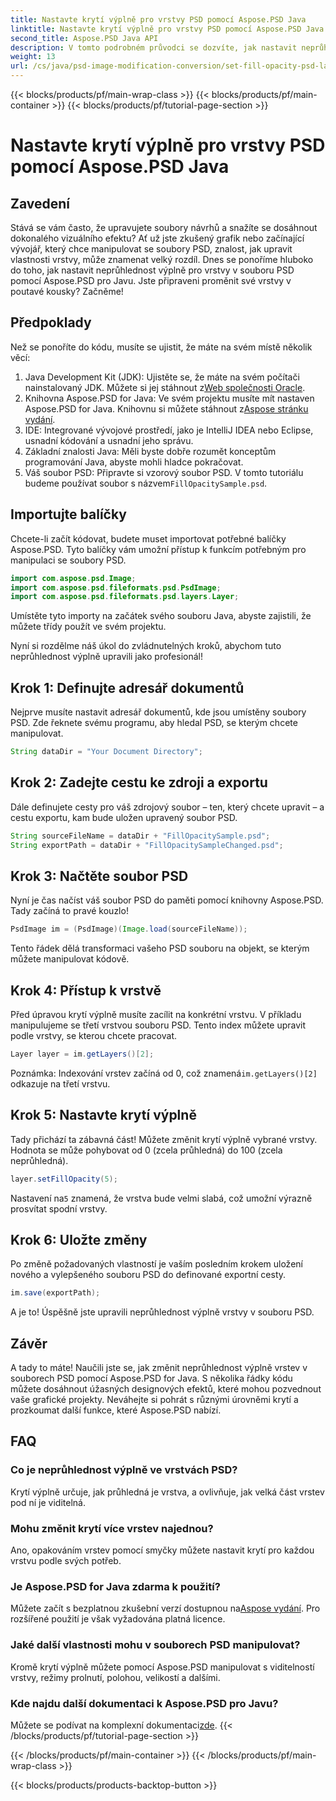 ```yaml
---
title: Nastavte krytí výplně pro vrstvy PSD pomocí Aspose.PSD Java
linktitle: Nastavte krytí výplně pro vrstvy PSD pomocí Aspose.PSD Java
second_title: Aspose.PSD Java API
description: V tomto podrobném průvodci se dozvíte, jak nastavit neprůhlednost výplně pro vrstvy PSD pomocí Aspose.PSD for Java. Vylepšete své projekty grafického designu efektivně.
weight: 13
url: /cs/java/psd-image-modification-conversion/set-fill-opacity-psd-layers/
---
```


{{< blocks/products/pf/main-wrap-class >}}
{{< blocks/products/pf/main-container >}}
{{< blocks/products/pf/tutorial-page-section >}}

# Nastavte krytí výplně pro vrstvy PSD pomocí Aspose.PSD Java

## Zavedení
Stává se vám často, že upravujete soubory návrhů a snažíte se dosáhnout dokonalého vizuálního efektu? Ať už jste zkušený grafik nebo začínající vývojář, který chce manipulovat se soubory PSD, znalost, jak upravit vlastnosti vrstvy, může znamenat velký rozdíl. Dnes se ponoříme hluboko do toho, jak nastavit neprůhlednost výplně pro vrstvy v souboru PSD pomocí Aspose.PSD pro Javu. Jste připraveni proměnit své vrstvy v poutavé kousky? Začněme!
## Předpoklady
Než se ponoříte do kódu, musíte se ujistit, že máte na svém místě několik věcí:
1.  Java Development Kit (JDK): Ujistěte se, že máte na svém počítači nainstalovaný JDK. Můžete si jej stáhnout z[Web společnosti Oracle](https://www.oracle.com/java/technologies/javase-downloads.html).
2.  Knihovna Aspose.PSD for Java: Ve svém projektu musíte mít nastaven Aspose.PSD for Java. Knihovnu si můžete stáhnout z[Aspose stránku vydání](https://releases.aspose.com/psd/java/).
3. IDE: Integrované vývojové prostředí, jako je IntelliJ IDEA nebo Eclipse, usnadní kódování a usnadní jeho správu.
4. Základní znalosti Java: Měli byste dobře rozumět konceptům programování Java, abyste mohli hladce pokračovat.
5.  Váš soubor PSD: Připravte si vzorový soubor PSD. V tomto tutoriálu budeme používat soubor s názvem`FillOpacitySample.psd`.
## Importujte balíčky
Chcete-li začít kódovat, budete muset importovat potřebné balíčky Aspose.PSD. Tyto balíčky vám umožní přístup k funkcím potřebným pro manipulaci se soubory PSD.
```java
import com.aspose.psd.Image;
import com.aspose.psd.fileformats.psd.PsdImage;
import com.aspose.psd.fileformats.psd.layers.Layer;
```
Umístěte tyto importy na začátek svého souboru Java, abyste zajistili, že můžete třídy použít ve svém projektu.

Nyní si rozdělme náš úkol do zvládnutelných kroků, abychom tuto neprůhlednost výplně upravili jako profesionál!
## Krok 1: Definujte adresář dokumentů
Nejprve musíte nastavit adresář dokumentů, kde jsou umístěny soubory PSD. Zde řeknete svému programu, aby hledal PSD, se kterým chcete manipulovat.
```java
String dataDir = "Your Document Directory";
```
## Krok 2: Zadejte cestu ke zdroji a exportu
Dále definujete cesty pro váš zdrojový soubor – ten, který chcete upravit – a cestu exportu, kam bude uložen upravený soubor PSD.
```java
String sourceFileName = dataDir + "FillOpacitySample.psd";
String exportPath = dataDir + "FillOpacitySampleChanged.psd";
```
## Krok 3: Načtěte soubor PSD
Nyní je čas načíst váš soubor PSD do paměti pomocí knihovny Aspose.PSD. Tady začíná to pravé kouzlo!
```java
PsdImage im = (PsdImage)(Image.load(sourceFileName));
```
Tento řádek dělá transformaci vašeho PSD souboru na objekt, se kterým můžete manipulovat kódově.
## Krok 4: Přístup k vrstvě
Před úpravou krytí výplně musíte zacílit na konkrétní vrstvu. V příkladu manipulujeme se třetí vrstvou souboru PSD. Tento index můžete upravit podle vrstvy, se kterou chcete pracovat.
```java
Layer layer = im.getLayers()[2];
```
 Poznámka: Indexování vrstev začíná od 0, což znamená`im.getLayers()[2]` odkazuje na třetí vrstvu.
## Krok 5: Nastavte krytí výplně
Tady přichází ta zábavná část! Můžete změnit krytí výplně vybrané vrstvy. Hodnota se může pohybovat od 0 (zcela průhledná) do 100 (zcela neprůhledná).
```java
layer.setFillOpacity(5);
```
 Nastavení na`5` znamená, že vrstva bude velmi slabá, což umožní výrazně prosvítat spodní vrstvy.
## Krok 6: Uložte změny
Po změně požadovaných vlastností je vaším posledním krokem uložení nového a vylepšeného souboru PSD do definované exportní cesty.
```java
im.save(exportPath);
```
A je to! Úspěšně jste upravili neprůhlednost výplně vrstvy v souboru PSD.
## Závěr
A tady to máte! Naučili jste se, jak změnit neprůhlednost výplně vrstev v souborech PSD pomocí Aspose.PSD for Java. S několika řádky kódu můžete dosáhnout úžasných designových efektů, které mohou pozvednout vaše grafické projekty. Neváhejte si pohrát s různými úrovněmi krytí a prozkoumat další funkce, které Aspose.PSD nabízí.
## FAQ
### Co je neprůhlednost výplně ve vrstvách PSD?
Krytí výplně určuje, jak průhledná je vrstva, a ovlivňuje, jak velká část vrstev pod ní je viditelná.
### Mohu změnit krytí více vrstev najednou?
Ano, opakováním vrstev pomocí smyčky můžete nastavit krytí pro každou vrstvu podle svých potřeb.
### Je Aspose.PSD for Java zdarma k použití?
 Můžete začít s bezplatnou zkušební verzí dostupnou na[Aspose vydání](https://releases.aspose.com/). Pro rozšířené použití je však vyžadována platná licence.
### Jaké další vlastnosti mohu v souborech PSD manipulovat?
Kromě krytí výplně můžete pomocí Aspose.PSD manipulovat s viditelností vrstvy, režimy prolnutí, polohou, velikostí a dalšími.
### Kde najdu další dokumentaci k Aspose.PSD pro Javu?
 Můžete se podívat na komplexní dokumentaci[zde](https://reference.aspose.com/psd/java/).
{{< /blocks/products/pf/tutorial-page-section >}}

{{< /blocks/products/pf/main-container >}}
{{< /blocks/products/pf/main-wrap-class >}}

{{< blocks/products/products-backtop-button >}}
